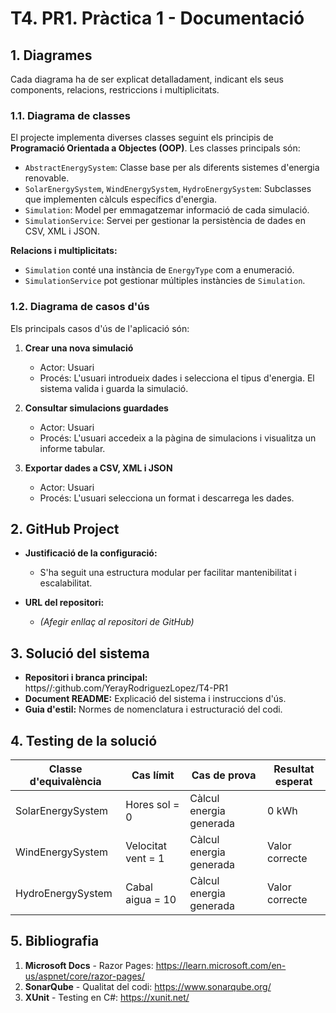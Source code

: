 # T4. PR1. Pràctica 1 - Documentació

## 1. Diagrames  
Cada diagrama ha de ser explicat detalladament, indicant els seus components, relacions, restriccions i multiplicitats.

### 1.1. Diagrama de classes  
El projecte implementa diverses classes seguint els principis de **Programació Orientada a Objectes (OOP)**. Les classes principals són:

- `AbstractEnergySystem`: Classe base per als diferents sistemes d'energia renovable.
- `SolarEnergySystem`, `WindEnergySystem`, `HydroEnergySystem`: Subclasses que implementen càlculs específics d'energia.
- `Simulation`: Model per emmagatzemar informació de cada simulació.
- `SimulationService`: Servei per gestionar la persistència de dades en CSV, XML i JSON.

**Relacions i multiplicitats:**  
- `Simulation` conté una instància de `EnergyType` com a enumeració.
- `SimulationService` pot gestionar múltiples instàncies de `Simulation`.

### 1.2. Diagrama de casos d'ús  
Els principals casos d'ús de l'aplicació són:

1. **Crear una nova simulació**
   - Actor: Usuari
   - Procés: L'usuari introdueix dades i selecciona el tipus d'energia. El sistema valida i guarda la simulació.

2. **Consultar simulacions guardades**
   - Actor: Usuari
   - Procés: L'usuari accedeix a la pàgina de simulacions i visualitza un informe tabular.

3. **Exportar dades a CSV, XML i JSON**
   - Actor: Usuari
   - Procés: L'usuari selecciona un format i descarrega les dades.

## 2. GitHub Project 
- **Justificació de la configuració:**
  - S'ha seguit una estructura modular per facilitar mantenibilitat i escalabilitat.

- **URL del repositori:**
  - *(Afegir enllaç al repositori de GitHub)*


## 3. Solució del sistema  
- **Repositori i branca principal:** https//:github.com/YerayRodriguezLopez/T4-PR1
- **Document README:** Explicació del sistema i instruccions d'ús.
- **Guia d'estil:** Normes de nomenclatura i estructuració del codi.

## 4. Testing de la solució  
| Classe d'equivalència | Cas límit | Cas de prova | Resultat esperat |
|----------------------|----------|--------------|------------------|
| SolarEnergySystem   | Hores sol = 0 | Càlcul energia generada | 0 kWh |
| WindEnergySystem    | Velocitat vent = 1 | Càlcul energia generada | Valor correcte |
| HydroEnergySystem   | Cabal aigua = 10 | Càlcul energia generada | Valor correcte |

## 5. Bibliografia  
1. **Microsoft Docs** - Razor Pages: https://learn.microsoft.com/en-us/aspnet/core/razor-pages/
2. **SonarQube** - Qualitat del codi: https://www.sonarqube.org/
3. **XUnit** - Testing en C#: https://xunit.net/
